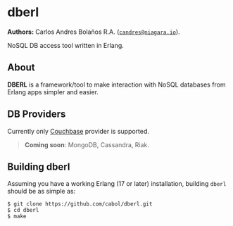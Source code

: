 
dberl
=====

__Authors:__ Carlos Andres Bolaños R.A. ([`candres@niagara.io`](mailto:candres@niagara.io)).

NoSQL DB access tool written in Erlang.


About
-----

**DBERL** is a framework/tool to make interaction with NoSQL databases from Erlang apps simpler and easier.


DB Providers
------------

Currently only [Couchbase](http://www.couchbase.com) provider is supported.

> **Coming soon**: MongoDB, Cassandra, Riak.


Building dberl
--------------

Assuming you have a working Erlang (17 or later) installation, building `dberl` should be as simple as:

    $ git clone https://github.com/cabol/dberl.git
    $ cd dberl
    $ make

